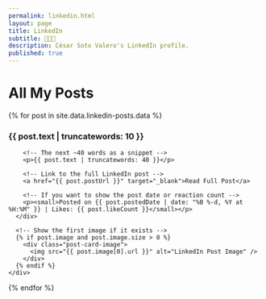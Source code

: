 ```yaml
---
permalink: linkedin.html
layout: page
title: LinkedIn
subtitle: 👨🏼‍💼
description: César Soto Valero's LinkedIn profile.
published: true
---
```


# All My Posts

<div class="posts-container">
  {% for post in site.data.linkedin-posts.data %}
    <div class="post-card">
      <div class="post-card-text">
        <!-- The first ~10 words as a heading -->
        <h3>{{ post.text | truncatewords: 10 }}</h3>

        <!-- The next ~40 words as a snippet -->
        <p>{{ post.text | truncatewords: 40 }}</p>
        
        <!-- Link to the full LinkedIn post -->
        <a href="{{ post.postUrl }}" target="_blank">Read Full Post</a>
        
        <!-- If you want to show the post date or reaction count -->
        <p><small>Posted on {{ post.postedDate | date: "%B %-d, %Y at %H:%M" }} | Likes: {{ post.likeCount }}</small></p>
      </div>
      
      <!-- Show the first image if it exists -->
      {% if post.image and post.image.size > 0 %}
        <div class="post-card-image">
          <img src="{{ post.image[0].url }}" alt="LinkedIn Post Image" />
        </div>
      {% endif %}
    </div>
{% endfor %}
</div>
